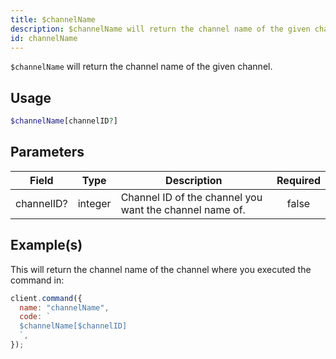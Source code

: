 ```yaml
---
title: $channelName
description: $channelName will return the channel name of the given channel.
id: channelName
---
```


`$channelName` will return the channel name of the given channel.

## Usage

```php
$channelName[channelID?]
```

## Parameters

| Field      | Type    | Description                                             | Required |
| ---------- | ------- | ------------------------------------------------------- | :------: |
| channelID? | integer | Channel ID of the channel you want the channel name of. |  false   |

## Example(s)

This will return the channel name of the channel where you executed the command in:

```javascript
client.command({
  name: "channelName",
  code: `
  $channelName[$channelID]
  `,
});
```
